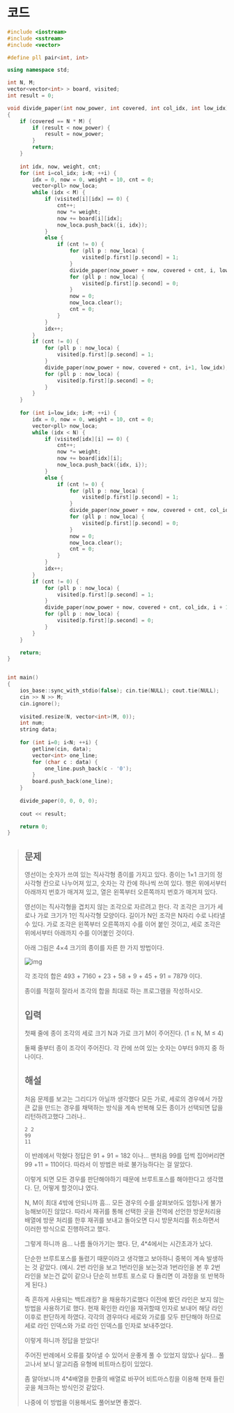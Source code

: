 # 코드

```c++
#include <iostream>
#include <sstream>
#include <vector>

#define pll pair<int, int>

using namespace std;

int N, M;
vector<vector<int> > board, visited;
int result = 0;

void divide_paper(int now_power, int covered, int col_idx, int low_idx)
{
    if (covered == N * M) {
        if (result < now_power) {
            result = now_power;
        }
        return;
    }
    
    int idx, now, weight, cnt;
    for (int i=col_idx; i<N; ++i) {
        idx = 0, now = 0, weight = 10, cnt = 0;
        vector<pll> now_loca;
        while (idx < M) {
            if (visited[i][idx] == 0) {
                cnt++;
                now *= weight;
                now += board[i][idx];
                now_loca.push_back({i, idx});
            }
            else {
                if (cnt != 0) {
                    for (pll p : now_loca) {
                        visited[p.first][p.second] = 1;
                    }
                    divide_paper(now_power + now, covered + cnt, i, low_idx);
                    for (pll p : now_loca) {
                        visited[p.first][p.second] = 0;
                    }
                    now = 0;
                    now_loca.clear();
                    cnt = 0;
                }
            }
            idx++;
        }
        if (cnt != 0) {
            for (pll p : now_loca) {
                visited[p.first][p.second] = 1;
            }
            divide_paper(now_power + now, covered + cnt, i+1, low_idx);
            for (pll p : now_loca) {
                visited[p.first][p.second] = 0;
            }
        }
    } 
    
    for (int i=low_idx; i<M; ++i) {
        idx = 0, now = 0, weight = 10, cnt = 0;
        vector<pll> now_loca;
        while (idx < N) {
            if (visited[idx][i] == 0) {
                cnt++;
                now *= weight;
                now += board[idx][i];
                now_loca.push_back({idx, i});
            }
            else {
                if (cnt != 0) {
                    for (pll p : now_loca) {
                        visited[p.first][p.second] = 1;
                    }
                    divide_paper(now_power + now, covered + cnt, col_idx, i);
                    for (pll p : now_loca) {
                        visited[p.first][p.second] = 0;
                    }
                    now = 0;
                    now_loca.clear();
                    cnt = 0;
                }
            }
            idx++;
        }
        if (cnt != 0) {
            for (pll p : now_loca) {
                visited[p.first][p.second] = 1;
            }
            divide_paper(now_power + now, covered + cnt, col_idx, i + 1);
            for (pll p : now_loca) {
                visited[p.first][p.second] = 0;
            }
        }
    }

    return;
}


int main()
{
    ios_base::sync_with_stdio(false); cin.tie(NULL); cout.tie(NULL);
    cin >> N >> M;
    cin.ignore();
    
    visited.resize(N, vector<int>(M, 0));
    int num;
    string data;
    
    for (int i=0; i<N; ++i) {
        getline(cin, data);
        vector<int> one_line;
        for (char c : data) {
            one_line.push_back(c - '0');
        }
        board.push_back(one_line);
    }
    
    divide_paper(0, 0, 0, 0);
    
    cout << result;

    return 0;
}

```



> ## 문제
>
> 영선이는 숫자가 쓰여 있는 직사각형 종이를 가지고 있다. 종이는 1×1 크기의 정사각형 칸으로 나누어져 있고, 숫자는 각 칸에 하나씩 쓰여 있다. 행은 위에서부터 아래까지 번호가 매겨져 있고, 열은 왼쪽부터 오른쪽까지 번호가 매겨져 있다.
>
> 영선이는 직사각형을 겹치지 않는 조각으로 자르려고 한다. 각 조각은 크기가 세로나 가로 크기가 1인 직사각형 모양이다. 길이가 N인 조각은 N자리 수로 나타낼 수 있다. 가로 조각은 왼쪽부터 오른쪽까지 수를 이어 붙인 것이고, 세로 조각은 위에서부터 아래까지 수를 이어붙인 것이다.
>
> 아래 그림은 4×4 크기의 종이를 자른 한 가지 방법이다.
>
> ![img](https://onlinejudgeimages.s3-ap-northeast-1.amazonaws.com/problem/14391/1.png)
>
> 각 조각의 합은 493 + 7160 + 23 + 58 + 9 + 45 + 91 = 7879 이다.
>
> 종이를 적절히 잘라서 조각의 합을 최대로 하는 프로그램을 작성하시오.
>
> ## 입력
>
> 첫째 줄에 종이 조각의 세로 크기 N과 가로 크기 M이 주어진다. (1 ≤ N, M ≤ 4)
>
> 둘째 줄부터 종이 조각이 주어진다. 각 칸에 쓰여 있는 숫자는 0부터 9까지 중 하나이다.
>
> ## 해설
>
> 처음 문제를 보고는 그리디가 아닐까 생각했다 모든 가로, 세로의 경우에서 가장 큰 값을 만드는 경우를 채택하는 방식을 계속 반복해 모든 종이가 선택되면 답을 리턴하려고했다 그러나..
>
> ```
> 2 2
> 99
> 11
> ```
>
> 이 반례에서 막혔다 정답은 91 + 91 = 182 이나... 맨처음 99를 덥썩 집어버리면 99 +11 = 110이다. 따라서 이 방법은 바로 불가능하다는 걸 알았다.
>
> 이렇게 되면 모든 경우를 판단해야하기 때문에 브루트포스를 해야한다고 생각했다. 단, 어떻게 할것이냐 였다.
>
> N, M이 최대 4밖에 안되니까 흠... 모든 경우의 수를 살펴보아도 엄청나게 불가능해보이진 않았다. 따라서 재귀를 통해 선택한 곳을 전역에 선언한 방문처리용 배열에 방문 처리를 한후 재귀를 보내고 돌아오면 다시 방문처리를 취소하면서 이러한 방식으로 진행하려고 했다.
>
> 그렇게 하니까 음... 나름 돌아가기는 했다. 단, 4*4에서는 시간초과가 났다.
>
> 단순한 브루트포스를 돌렸기 때문이라고 생각했고 보아하니 중복이 계속 발생하는 것 같았다. (예시. 2번 라인을 보고 1번라인을 보는것과 1번라인을 본 후 2번 라인을 보는건 값이 같으나 단순히 브루트 포스로 다 돌리면 이 과정을 또 반복하게 된다.)
>
> 즉 흔하게 사용되는 백트래킹? 을 채용하기로했다 이전에 봤던 라인은 보지 않는 방법을 사용하기로 했다. 현재 확인한 라인을 재귀할때 인자로 보내어 해당 라인 이후로 판단하게 하였다. 각각의 경우마다 세로와 가로를 모두 판단해야 하므로 세로 라인 인덱스와 가로 라인 인덱스를 인자로 보내주었다.
>
> 이렇게 하니까 정답을 받았다!
>
> 주어진 반례에서 오류를 찾아낼 수 있어서 운좋게 풀 수 있었지 않았나 싶다... 풀고나서 보니 알고리즘 유형에 비트마스킹이 있었다.
>
> 좀 알아보니까 4*4배열을 한줄의 배열로 바꾸어 비트마스킹을 이용해 현재 들린 곳을 체크하는 방식인것 같았다.
>
> 나중에 이 방법을 이용해서도 풀어보면 좋겠다.

